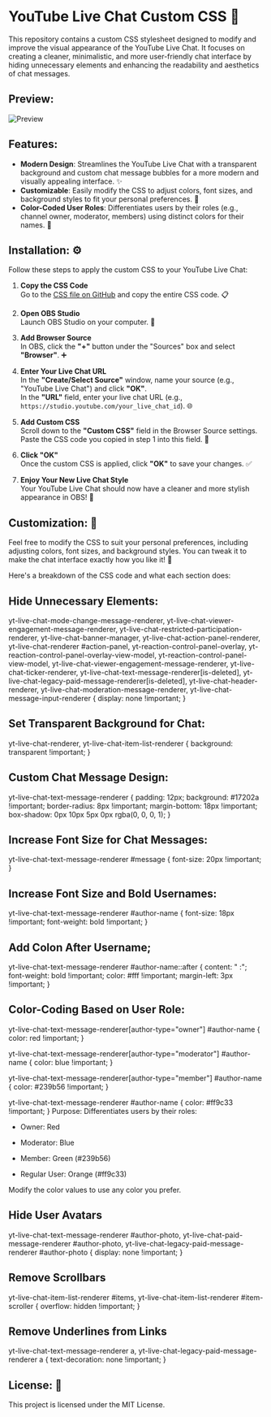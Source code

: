 # YouTube Live Chat Custom CSS 🎨

This repository contains a custom CSS stylesheet designed to modify and improve the visual appearance of the YouTube Live Chat. It focuses on creating a cleaner, minimalistic, and more user-friendly chat interface by hiding unnecessary elements and enhancing the readability and aesthetics of chat messages.

## Preview:
![Preview](https://i.imgur.com/ghggL7P.png)

## Features:

- **Modern Design**: Streamlines the YouTube Live Chat with a transparent background and custom chat message bubbles for a more modern and visually appealing interface. ✨
- **Customizable**: Easily modify the CSS to adjust colors, font sizes, and background styles to fit your personal preferences. 🎨
- **Color-Coded User Roles**: Differentiates users by their roles (e.g., channel owner, moderator, members) using distinct colors for their names. 🌈

## Installation: ⚙️

Follow these steps to apply the custom CSS to your YouTube Live Chat:

1. **Copy the CSS Code**  
   Go to the [CSS file on GitHub](https://github.com/Finzxy/costum_css_for_youtube_livechat_V1/blob/main/livechatV1.css) and copy the entire CSS code. 📋

2. **Open OBS Studio**  
   Launch OBS Studio on your computer. 🎥

3. **Add Browser Source**  
   In OBS, click the **"+"** button under the "Sources" box and select **"Browser"**. ➕

4. **Enter Your Live Chat URL**  
   In the **"Create/Select Source"** window, name your source (e.g., "YouTube Live Chat") and click **"OK"**.  
   In the **"URL"** field, enter your live chat URL (e.g., `https://studio.youtube.com/your_live_chat_id`). 🌐

5. **Add Custom CSS**  
   Scroll down to the **"Custom CSS"** field in the Browser Source settings.  
   Paste the CSS code you copied in step 1 into this field. 📑

6. **Click "OK"**  
   Once the custom CSS is applied, click **"OK"** to save your changes. ✅

7. **Enjoy Your New Live Chat Style**  
   Your YouTube Live Chat should now have a cleaner and more stylish appearance in OBS! 🎉

## Customization: 🔧

Feel free to modify the CSS to suit your personal preferences, including adjusting colors, font sizes, and background styles. You can tweak it to make the chat interface exactly how you like it! 🎨

Here's a breakdown of the CSS code and what each section does:

## Hide Unnecessary Elements:
yt-live-chat-mode-change-message-renderer,
yt-live-chat-viewer-engagement-message-renderer,
yt-live-chat-restricted-participation-renderer,
yt-live-chat-banner-manager,
yt-live-chat-action-panel-renderer,
yt-live-chat-renderer #action-panel,
yt-reaction-control-panel-overlay,
yt-reaction-control-panel-overlay-view-model,
yt-reaction-control-panel-view-model,
yt-live-chat-viewer-engagement-message-renderer,
yt-live-chat-ticker-renderer,
yt-live-chat-text-message-renderer[is-deleted],
yt-live-chat-legacy-paid-message-renderer[is-deleted],
yt-live-chat-header-renderer,
yt-live-chat-moderation-message-renderer,
yt-live-chat-message-input-renderer {
    display: none !important;
}

## Set Transparent Background for Chat:
yt-live-chat-renderer,
yt-live-chat-item-list-renderer {
    background: transparent !important;
}

## Custom Chat Message Design:
yt-live-chat-text-message-renderer {
    padding: 12px;
    background: #17202a !important;
    border-radius: 8px !important;
    margin-bottom: 18px !important;
    box-shadow: 0px 10px 5px 0px rgba(0, 0, 0, 1);
}

## Increase Font Size for Chat Messages:
yt-live-chat-text-message-renderer #message {
    font-size: 20px !important;
}

## Increase Font Size and Bold Usernames:
yt-live-chat-text-message-renderer #author-name {
    font-size: 18px !important;
    font-weight: bold !important;
}
## Add Colon After Username;
yt-live-chat-text-message-renderer #author-name::after {
    content: " :";
    font-weight: bold !important;
    color: #fff !important;
    margin-left: 3px !important;
}

## Color-Coding Based on User Role:
yt-live-chat-text-message-renderer[author-type="owner"] #author-name {
    color: red !important;
}

yt-live-chat-text-message-renderer[author-type="moderator"] #author-name {
    color: blue !important;
}

yt-live-chat-text-message-renderer[author-type="member"] #author-name {
    color: #239b56 !important;
}

yt-live-chat-text-message-renderer #author-name {
    color: #ff9c33 !important;
}
Purpose: Differentiates users by their roles:

- Owner: Red

- Moderator: Blue

- Member: Green (#239b56)

- Regular User: Orange (#ff9c33)

Modify the color values to use any color you prefer.

## Hide User Avatars
yt-live-chat-text-message-renderer #author-photo,
yt-live-chat-paid-message-renderer #author-photo,
yt-live-chat-legacy-paid-message-renderer #author-photo {
    display: none !important;
}

## Remove Scrollbars
yt-live-chat-item-list-renderer #items,
yt-live-chat-item-list-renderer #item-scroller {
    overflow: hidden !important;
}

## Remove Underlines from Links
yt-live-chat-text-message-renderer a,
yt-live-chat-legacy-paid-message-renderer a {
    text-decoration: none !important;
}

## License: 📜
This project is licensed under the MIT License.

